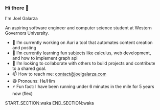 ### Hi there 👋

I'm Joel Galarza

An aspiring software engineer and computer science student at Western Governors University.

- 🔭 I’m currently working on Auri a tool that automates content creation and posting
- 🌱 I’m currently learning fun subjects like calculus, web development, and how to implement graph api
- 👯 I’m looking to collaborate with others to build projects and contribute to a shared goal.
- 📫 How to reach me: contact@joelgalarza.com
- 😄 Pronouns: He/Him
- ⚡ Fun fact: I have been running under 6 minutes in the mile for 5 years now (flex)

START_SECTION:waka 
END_SECTION:waka
